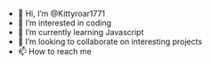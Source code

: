- 👋 Hi, I’m @Kittyroar1771
- 👀 I’m interested in coding 
- 🌱 I’m currently learning Javascript 
- 💞️ I’m looking to collaborate on interesting projects 
- 📫 How to reach me 

<!---
Kittyroar1771/Kittyroar1771 is a ✨ special ✨ repository because its `README.md` (this file) appears on your GitHub profile.
You can click the Preview link to take a look at your changes.
--->
